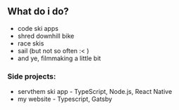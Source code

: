 ## What do i do? 
- code ski apps 
- shred downhill bike
- race skis 
- sail (but not so often :< ) 
- and ye, filmmaking a little bit 


### Side projects:
- servthem ski app - TypeScript, Node.js, React Native
- my website - Typescript, Gatsby 
